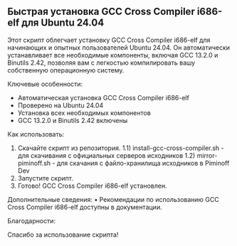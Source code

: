 ## Быстрая установка GCC Cross Compiler i686-elf для Ubuntu 24.04

Этот скрипт облегчает установку GCC Cross Compiler i686-elf для начинающих и опытных пользователей Ubuntu 24.04. Он автоматически устанавливает все необходимые компоненты, включая GCC 13.2.0 и Binutils 2.42, позволяя вам с легкостью компилировать вашу собственную операционную систему.

Ключевые особенности:

- Автоматическая установка GCC Cross Compiler i686-elf
- Проверено на Ubuntu 24.04
- Установка всех необходимых компонентов
- GCC 13.2.0 и Binutils 2.42 включены

Как использовать:

1. Скачайте скрипт из репозитория.
   1.1) install-gcc-cross-compiler.sh - для скачивания с официальных серверов исходников
   1.2) mirror-piminoff.sh - для скачания с файло-хранилища исходников в Piminoff Dev
3. Запустите скрипт.
4. Готово! GCC Cross Compiler i686-elf установлен.

Дополнительные сведения:
• Рекомендации по использованию GCC Cross Compiler i686-elf доступны в документации.

Благодарности:

Спасибо за использование скрипта!
